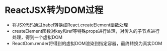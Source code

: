 # ReactJSX转为DOM过程

- 将JSX代码通过babel转换成React.createElement函数处理
- createElement函数对key和ref等特殊props进行处理，对传入的子节点进行处理，得到一个虚拟DOM
- ReactDom.render将得到的虚拟DOM渲染到指定容器，最终转换为真实DOM
